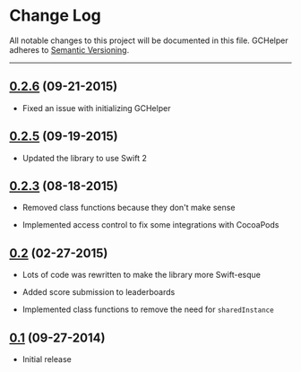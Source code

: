 # Change Log
All notable changes to this project will be documented in this file.
GCHelper adheres to [Semantic Versioning](http://semver.org).

---

## [0.2.6](https://github.com/jackcook/GCHelper/releases/tag/0.2.6) (09-21-2015)

* Fixed an issue with initializing GCHelper

## [0.2.5](https://github.com/jackcook/GCHelper/releases/tag/0.2.5) (09-19-2015)

* Updated the library to use Swift 2

## [0.2.3](https://github.com/jackcook/GCHelper/releases/tag/0.2.3) (08-18-2015)

* Removed class functions because they don't make sense

* Implemented access control to fix some integrations with CocoaPods

## [0.2](https://github.com/jackcook/GCHelper/releases/tag/0.2) (02-27-2015)

* Lots of code was rewritten to make the library more Swift-esque

* Added score submission to leaderboards

* Implemented class functions to remove the need for `sharedInstance`

## [0.1](https://github.com/jackcook/GCHelper/releases/tag/0.1) (09-27-2014)

* Initial release
